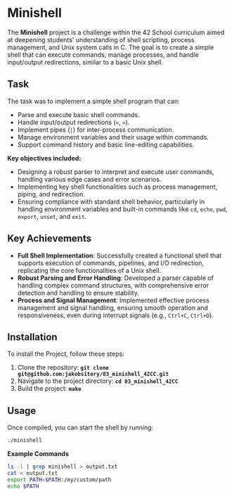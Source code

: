 # Minishell
The **Minishell** project is a challenge within the 42 School curriculum aimed at deepening students' understanding of shell scripting, process management, and Unix system calls in C. The goal is to create a simple shell that can execute commands, manage processes, and handle input/output redirections, similar to a basic Unix shell.

## **Task**

The task was to implement a simple shell program that can:

- Parse and execute basic shell commands.
- Handle input/output redirections (`<`, `>`).
- Implement pipes (`|`) for inter-process communication.
- Manage environment variables and their usage within commands.
- Support command history and basic line-editing capabilities.

**Key objectives included:**
- Designing a robust parser to interpret and execute user commands, handling various edge cases and error scenarios.
- Implementing key shell functionalities such as process management, piping, and redirection.
- Ensuring compliance with standard shell behavior, particularly in handling environment variables and built-in commands like `cd`, `echo`, `pwd`, `export`, `unset`, and `exit`.

## **Key Achievements**
- **Full Shell Implementation**: Successfully created a functional shell that supports execution of commands, pipelines, and I/O redirection, replicating the core functionalities of a Unix shell.
- **Robust Parsing and Error Handling**: Developed a parser capable of handling complex command structures, with comprehensive error detection and handling to ensure stability.
- **Process and Signal Management**: Implemented effective process management and signal handling, ensuring smooth operation and responsiveness, even during interrupt signals (e.g., `Ctrl+C`, `Ctrl+D`).

## Installation

To install the Project, follow these steps:
1. Clone the repository: **`git clone git@github.com:jakobsitory/03_minishell_42CC.git`**
2. Navigate to the project directory: **`cd 03_minishell_42CC`**
3. Build the project: **`make`**

## **Usage**

Once compiled, you can start the shell by running:

```bash
./minishell
```

**Example Commands**

```bash
ls -l | grep minishell > output.txt
cat < output.txt
export PATH=$PATH:/my/custom/path
echo $PATH
```
